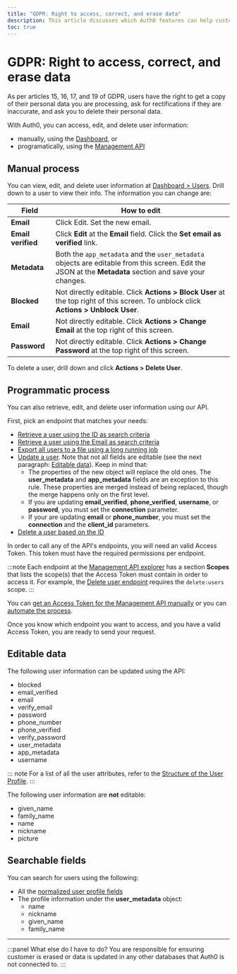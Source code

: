 ```yaml
---
title: "GDPR: Right to access, correct, and erase data"
description: This article discusses which Auth0 features can help customers comply with the GDPR requirements on the user's right to access, correct, and erase their personal data
toc: true
---
```

# GDPR: Right to access, correct, and erase data

As per articles 15, 16, 17, and 19 of GDPR, users have the right to get a copy of their personal data you are processing, ask for rectifications if they are inaccurate, and ask you to delete their personal data. 

With Auth0, you can access, edit, and delete user information:
- manually, using the [Dashboard](${manage_url}/#/users), or
- programatically, using the [Management API](/api/management/v2)

## Manual process

You can view, edit, and delete user information at [Dashboard > Users](${manage_url}/#/users). Drill down to a user to view their info. The information you can change are:

| **Field** | **How to edit**
|-|-|
| **Email** | Click Edit. Set the new email.
| **Email verified** | Click **Edit** at the **Εmail** field. Click the **Set email as verified** link.
| **Metadata** | Both the `app_metadata` and the `user_metadata` objects are editable from this screen. Edit the JSON at the **Metadata** section and save your changes.
| **Blocked** | Not directly editable. Click **Actions > Block User** at the top right of this screen. To unblock click **Actions > Unblock User**.
| **Email** | Not directly editable. Click **Actions > Change Email** at the top right of this screen.
| **Password** | Not directly editable. Click **Actions > Change Password** at the top right of this screen.

To delete a user, drill down and click **Actions > Delete User**.

## Programmatic process

You can also retrieve, edit, and delete user information using our API. 

First, pick an endpoint that matches your needs:

- [Retrieve a user using the ID as search criteria](/users/search/best-practices#users-by-id)
- [Retrieve a user using the Email as search criteria](/users/search/best-practices#users-by-email)
- [Export all users to a file using a long running job](/users/search/best-practices#user-export)
- [Update a user](/api/management/v2#!/Users/patch_users_by_id). Note that not all fields are editable (see the next paragraph: [Editable data](#editable-data)). Keep in mind that:
  - The properties of the new object will replace the old ones. The **user_metadata** and **app_metadata** fields are an exception to this rule. These properties are merged instead of being replaced, though the merge happens only on the first level.
  - If you are updating **email_verified**, **phone_verified**, **username**, or **password**, you must set the **connection** parameter.
  - If your are updating **email** or **phone_number**, you must set the **connection** and the **client_id** parameters.
- [Delete a user based on the ID](/api/management/v2#!/Users/delete_users_by_id)

In order to call any of the API's endpoints, you will need an valid Access Token. This token must have the required permissions per endpoint.

:::note
Each endpoint at the [Management API explorer](/api/management/v2) has a section **Scopes** that lists the scope(s) that the Access Token must contain in order to access it. For example, the [Delete user endpoint](/api/management/v2#!/Users/delete_users_by_id) requires the `delete:users` scope.
:::

You can [get an Access Token for the Management API manually](/api/management/v2/tokens#get-a-token-manually) or you can [automate the process](/api/management/v2/tokens#automate-the-process).

Once you know which endpoint you want to access, and you have a valid Access Token, you are ready to send your request.

## Editable data

The following user information can be updated using the API:

- blocked
- email_verified
- email
- verify_email
- password
- phone_number
- phone_verified
- verify_password
- user_metadata
- app_metadata
- username	

::: note
For a list of all the user attributes, refer to the [Structure of the User Profile](/user-profile/user-profile-structure).
:::

The following user information are **not** editable:
- given_name
- family_name
- name
- nickname
- picture

## Searchable fields

You can search for users using the following:

- All the [normalized user profile fields](/user-profile/normalized/auth0)
- The profile information under the **user_metadata** object:
  - name
  - nickname
  - given_name
  - family_name

---

:::panel What else do I have to do?
You are responsible for ensuring customer is erased or data is updated in any other databases that Auth0 is not connected to.
:::
